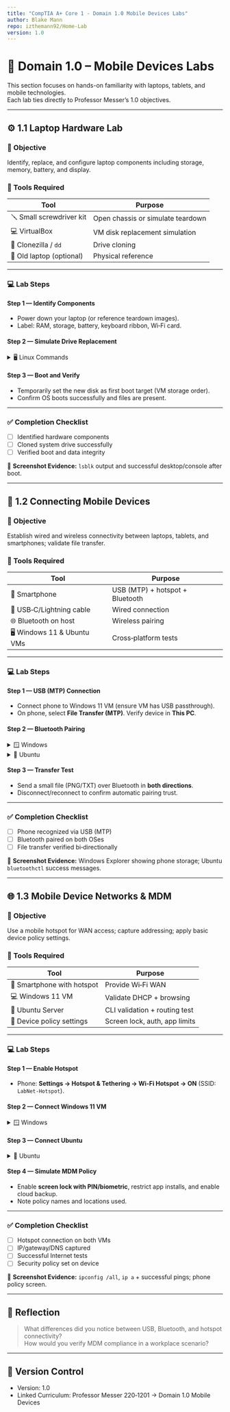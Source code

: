 ```yaml
---
title: "CompTIA A+ Core 1 - Domain 1.0 Mobile Devices Labs"
author: Blake Mann
repo: izthemann92/Home-Lab
version: 1.0
---
```


# 🧠 Domain 1.0 – Mobile Devices Labs
This section focuses on hands-on familiarity with laptops, tablets, and mobile technologies.  
Each lab ties directly to Professor Messer’s 1.0 objectives.

---

## ⚙️ 1.1 Laptop Hardware Lab

### 🎯 Objective
Identify, replace, and configure laptop components including storage, memory, battery, and display.

### 🧰 Tools Required
| Tool | Purpose |
|------|----------|
| 🪛 Small screwdriver kit | Open chassis or simulate teardown |
| 💻 VirtualBox | VM disk replacement simulation |
| 🧩 Clonezilla / `dd` | Drive cloning |
| 🪫 Old laptop (optional) | Physical reference |

---

### 💻 Lab Steps

#### Step 1 — Identify Components
- Power down your laptop (or reference teardown images).  
- Label: RAM, storage, battery, keyboard ribbon, Wi‑Fi card.

#### Step 2 — Simulate Drive Replacement
<details>
<summary>🖥️ Linux Commands</summary>

```bash
# List disks
lsblk
sudo fdisk -l

# (VirtualBox) Add new virtual disk via VM settings, then format it:
sudo parted /dev/sdb --script mklabel gpt mkpart primary ext4 1MiB 100%

# Clone old drive to new (adjust devices as needed)
sudo dd if=/dev/sda of=/dev/sdb bs=64K status=progress conv=noerror,sync

# Verify partitions and mount test
sudo partprobe
sudo mkdir -p /mnt/newdisk
sudo mount /dev/sdb1 /mnt/newdisk
df -hT | grep -E 'Filesystem|sdb'
```
</details>

#### Step 3 — Boot and Verify
- Temporarily set the new disk as first boot target (VM storage order).  
- Confirm OS boots successfully and files are present.

---

### ✅ Completion Checklist
- [ ] Identified hardware components  
- [ ] Cloned system drive successfully  
- [ ] Verified boot and data integrity  

📸 **Screenshot Evidence:** `lsblk` output and successful desktop/console after boot.  

---

## 🔗 1.2 Connecting Mobile Devices

### 🎯 Objective
Establish wired and wireless connectivity between laptops, tablets, and smartphones; validate file transfer.

### 🧰 Tools Required
| Tool | Purpose |
|------|----------|
| 📱 Smartphone | USB (MTP) + hotspot + Bluetooth |
| 🧵 USB‑C/Lightning cable | Wired connection |
| 🌐 Bluetooth on host | Wireless pairing |
| 🖥️ Windows 11 & Ubuntu VMs | Cross‑platform tests |

---

### 💻 Lab Steps

#### Step 1 — USB (MTP) Connection
- Connect phone to Windows 11 VM (ensure VM has USB passthrough).  
- On phone, select **File Transfer (MTP)**. Verify device in **This PC**.

#### Step 2 — Bluetooth Pairing
<details>
<summary>🪟 Windows</summary>

```powershell
# List Bluetooth radios and devices
Get-PnpDevice -Class Bluetooth | Sort-Object -Property FriendlyName

# Quick send via UI: Settings > Bluetooth & devices > Add device
```
</details>

<details>
<summary>🐧 Ubuntu</summary>

```bash
bluetoothctl
scan on
# wait for MAC address
pair <MAC>
connect <MAC>
trust <MAC>
exit
```
</details>

#### Step 3 — Transfer Test
- Send a small file (PNG/TXT) over Bluetooth in **both directions**.  
- Disconnect/reconnect to confirm automatic pairing trust.

---

### ✅ Completion Checklist
- [ ] Phone recognized via USB (MTP)  
- [ ] Bluetooth paired on both OSes  
- [ ] File transfer verified bi‑directionally  

📸 **Screenshot Evidence:** Windows Explorer showing phone storage; Ubuntu `bluetoothctl` success messages.  

---

## 🌐 1.3 Mobile Device Networks & MDM

### 🎯 Objective
Use a mobile hotspot for WAN access; capture addressing; apply basic device policy settings.

### 🧰 Tools Required
| Tool | Purpose |
|------|----------|
| 📶 Smartphone with hotspot | Provide Wi‑Fi WAN |
| 💻 Windows 11 VM | Validate DHCP + browsing |
| 🐧 Ubuntu Server | CLI validation + routing test |
| 🔐 Device policy settings | Screen lock, auth, app limits |

---

### 💻 Lab Steps

#### Step 1 — Enable Hotspot
- Phone: **Settings → Hotspot & Tethering → Wi‑Fi Hotspot → ON** (SSID: `LabNet-Hotspot`).

#### Step 2 — Connect Windows 11 VM
<details>
<summary>🪟 Windows</summary>

```powershell
ipconfig /all
Test-NetConnection -ComputerName 8.8.8.8 -InformationLevel Detailed
tracert 1.1.1.1
```
</details>

#### Step 3 — Connect Ubuntu
<details>
<summary>🐧 Ubuntu</summary>

```bash
nmcli device status
nmcli device wifi list | sed -n '1,10p'
nmcli device wifi connect "LabNet-Hotspot" password "<YourPass>" ifname wlan0
ip a
ping -c 4 8.8.8.8
traceroute cloudflare.com
```
</details>

#### Step 4 — Simulate MDM Policy
- Enable **screen lock with PIN/biometric**, restrict app installs, and enable cloud backup.  
- Note policy names and locations used.

---

### ✅ Completion Checklist
- [ ] Hotspot connection on both VMs  
- [ ] IP/gateway/DNS captured  
- [ ] Successful Internet tests  
- [ ] Security policy set on device  

📸 **Screenshot Evidence:** `ipconfig /all`, `ip a` + successful pings; phone policy screen.  

---

## 🧾 Reflection
> What differences did you notice between USB, Bluetooth, and hotspot connectivity?  
> How would you verify MDM compliance in a workplace scenario?

---

## 🧩 Version Control
- Version: 1.0  
- Linked Curriculum: Professor Messer 220‑1201 → Domain 1.0 Mobile Devices
